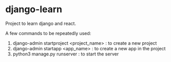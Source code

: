 # django-learn
Project to learn django and react.

A few commands to be repeatedly used:
1) django-admin startproject <project_name> : to create a new project
2) django-admin startapp <app_name> : to create a new app in the project
3) python3 manage.py runserver : to start the server
